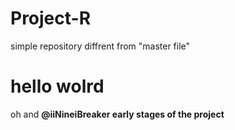 # Project-R
simple repository
diffrent from "master file"
<h1>hello wolrd</h1>
<p>oh and <b>@iiNineiBreaker<b> early stages of the project</p>

